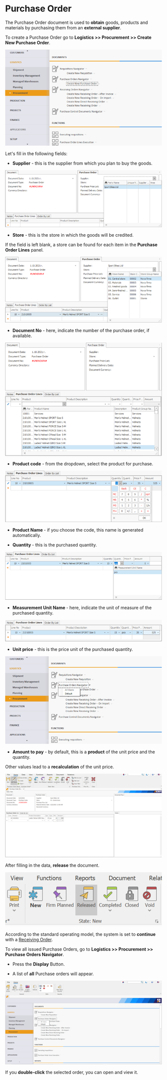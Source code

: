 # Purchase Order

The Purchase Order document is used to **obtain** goods, products and materials by purchasing them from an **external supplier**.

To create a Purchase Order go to <b>Logistics >> Procurement >> Create New Purchase Order</b>.

![Purchase Order](pictures/po1.png)

Let's fill in the following fields:

- <b>Supplier</b> - this is the supplier from which you plan to buy the goods.
 
![Purchase Order](pictures/po2.png)

- <b>Store</b> - this is the store in which the goods will be credited. 
 
If the field is left blank, a store can be found for each item in the **Purchase Order Lines** panel.
 
![Purchase Order](pictures/po3.png)

- <b>Document No</b> - here, indicate the number of the purchase order, if available.
 
![Purchase Order](pictures/po4.png)

- <b>Product code</b> - from the dropdown, select the product for purchase.
 
![Purchase Order](pictures/poo5.png)

- <b>Product Name </b> - if you choose the code, this name is generated automatically.

- <b>Quantity </b> - this is the purchased quantity.
 
![Purchase Order](pictures/po6.png)

- <b> Measurement Unit Name </b> - here, indicate the unit of measure of the purchased quantity.
 
![Purchase Order](pictures/po7.png)

- <b>Unit price</b> - this is the price unit of the purchased quantity. 
 
![Purchase Order](pictures/po8.png)

- <b>Amount to pay</b> - by default, this is a **product** of the unit price and the quantity. 
	
Other values lead to a **recalculation** of the unit price.
 
![Purchase Order](pictures/Amounttopay.png)

After filling in the data, **release** the document.
 
![Purchase Order](pictures/Releasethedocument.png)

According to the standard operating model, the system is set to **continue** with a [Receiving Order](https://github.com/ErpNetDocs/winclient/blob/master/step-by-step/receiving-order.md).

To view all issued Purchase Orders, go to <b>Logistics >> Procurement >> Purchase Orders Navigator</b>.

- Press the **Display** Button.

- A list of **all** Purchase orders will appear.
 
![Purchase Order](pictures/Purchaseordernavigator.png)

If you **double-click** the selected order, you can open and view it.



